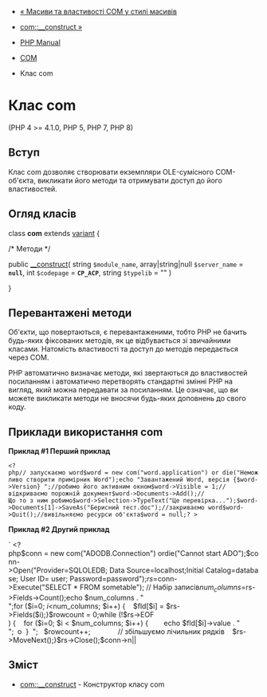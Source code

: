 - [« Масиви та властивості COM у стилі масивів](com.examples.arrays.md)
- [com::\_\_construct »](com.construct.md)

- [PHP Manual](index.md)
- [COM](book.com.md)
- Клас com

# Клас com

(PHP 4 \>= 4.1.0, PHP 5, PHP 7, PHP 8)

## Вступ

Клас com дозволяє створювати екземпляри OLE-сумісного COM-об'єкта,
викликати його методи та отримувати доступ до його властивостей.

## Огляд класів

class **com** extends [variant](class.variant.md) {

/\* Методи \*/

public [\_\_construct](com.construct.md)(
string `$module_name`,
array\|string\|null `$server_name` = **`null`**,
int `$codepage` = **`CP_ACP`**,
string `$typelib` = ""
)

}

## Перевантажені методи

Об'єкти, що повертаються, є перевантаженими, тобто PHP не бачить
будь-яких фіксованих методів, як це відбувається зі звичайними
класами. Натомість властивості та доступ до методів передається через COM.

PHP автоматично визначає методи, які звертаються до властивостей
посиланням і автоматично перетворять стандартні змінні PHP на вигляд,
який можна передавати за посиланням. Це означає, що ви можете викликати
методи не вносячи будь-яких доповнень до свого коду.

## Приклади використання com

**Приклад #1 Перший приклад**

` <?php// запускаємо word$word = new com("word.application") or die("Неможливо створити примірник Word");echo "Завантажений Word, версія {$word->Version}
";//робимо його активним окном$word->Visible = 1;//відкриваємо порожній документ$word->Documents->Add();//Що то з ним робимо$word->Selection->TypeText("Це перевірка...");$word->Documents[1]->SaveAs("Берисний тест.doc");//закриваємо word$word->Quit();//вивільняємо ресурси об'єкта$word = null;? > `

**Приклад #2 Другий приклад**

` <?php$conn = new com("ADODB.Connection") ordie("Cannot start ADO");$conn->Open("Provider=SQLOLEDB; Data Source=localhost;Initial Catalog=database; User ID= user; Password=password");$rs = $conn->Execute("SELECT * FROM sometable"); // Набір записів$num_columns = $rs->Fields->Count();echo $num_columns . "
";for ($i=0; $i < $num_columns; $i++) {    $fld[$i] = $rs->Fields($i);}$rowcount = 0;while (!$rs->EOF ) {    for ($i=0; $i < $num_columns; $i++) {        echo $fld[$i]->value . " ";  o  } 
";   $rowcount++;              // збільшуємо лічильник рядків    $rs->MoveNext();}$rs->Close();$conn->n||

## Зміст

- [com::\_\_construct](com.construct.md) - Конструктор класу com
